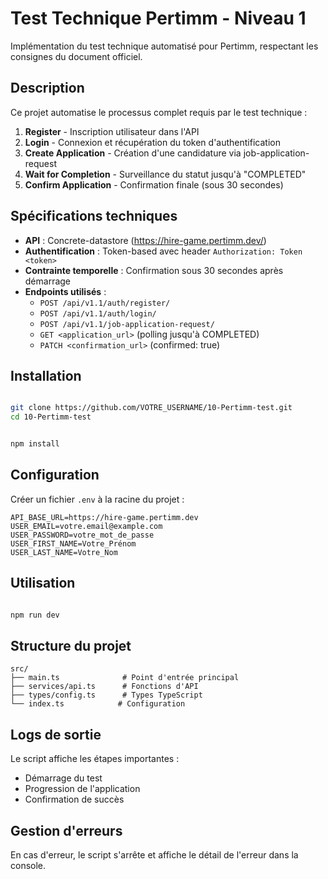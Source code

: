 # Test Technique Pertimm - Niveau 1

Implémentation du test technique automatisé pour Pertimm, respectant les consignes du document officiel.

## Description

Ce projet automatise le processus complet requis par le test technique :

1. **Register** - Inscription utilisateur dans l'API
2. **Login** - Connexion et récupération du token d'authentification
3. **Create Application** - Création d'une candidature via job-application-request
4. **Wait for Completion** - Surveillance du statut jusqu'à "COMPLETED"
5. **Confirm Application** - Confirmation finale (sous 30 secondes)

## Spécifications techniques

- **API** : Concrete-datastore (https://hire-game.pertimm.dev/)
- **Authentification** : Token-based avec header `Authorization: Token <token>`
- **Contrainte temporelle** : Confirmation sous 30 secondes après démarrage
- **Endpoints utilisés** :
  - `POST /api/v1.1/auth/register/`
  - `POST /api/v1.1/auth/login/`
  - `POST /api/v1.1/job-application-request/`
  - `GET <application_url>` (polling jusqu'à COMPLETED)
  - `PATCH <confirmation_url>` (confirmed: true)

## Installation

```bash

git clone https://github.com/VOTRE_USERNAME/10-Pertimm-test.git
cd 10-Pertimm-test


npm install
```

## Configuration

Créer un fichier `.env` à la racine du projet :

```env
API_BASE_URL=https://hire-game.pertimm.dev
USER_EMAIL=votre.email@example.com
USER_PASSWORD=votre_mot_de_passe
USER_FIRST_NAME=Votre_Prénom
USER_LAST_NAME=Votre_Nom
```

## Utilisation

```bash

npm run dev
```

## Structure du projet

```
src/
├── main.ts              # Point d'entrée principal
├── services/api.ts      # Fonctions d'API
├── types/config.ts      # Types TypeScript
└── index.ts            # Configuration
```

## Logs de sortie

Le script affiche les étapes importantes :

- Démarrage du test
- Progression de l'application
- Confirmation de succès

## Gestion d'erreurs

En cas d'erreur, le script s'arrête et affiche le détail de l'erreur dans la console.
